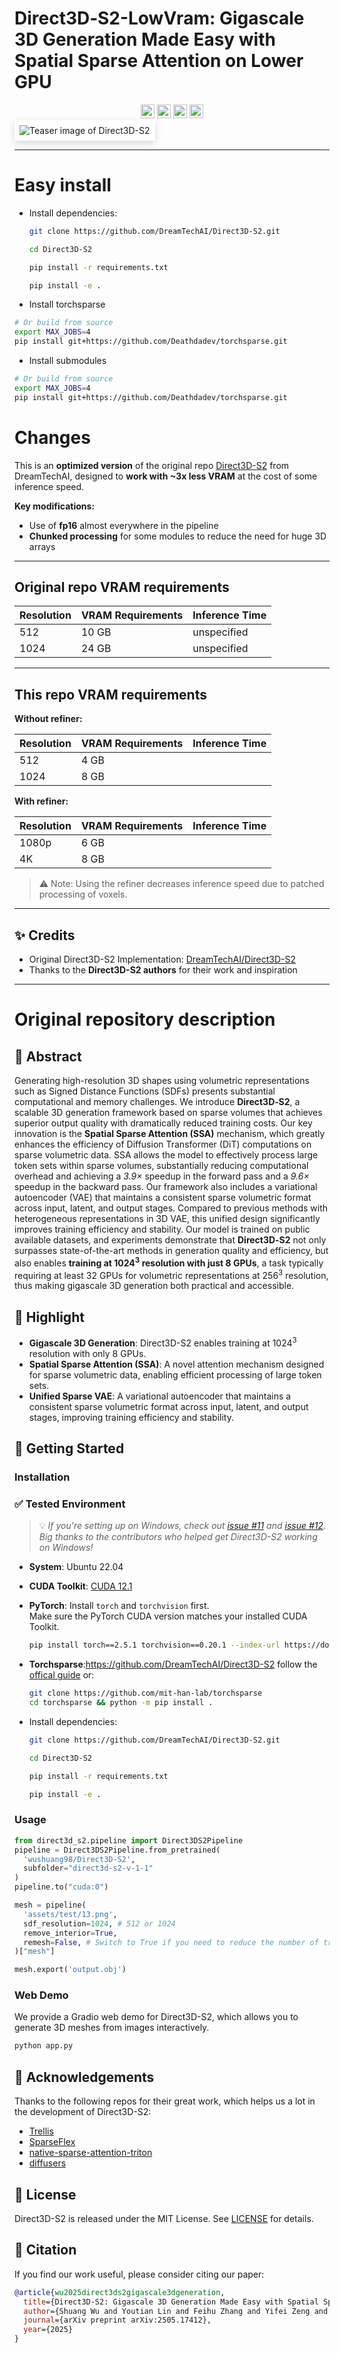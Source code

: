 # Direct3D‑S2-LowVram: Gigascale 3D Generation Made Easy with Spatial Sparse Attention on Lower GPU

<div align="center">
  <a href="https://www.neural4d.com/research/direct3d-s2" target="_blank"><img src="https://img.shields.io/badge/Project%20Page-333399.svg?logo=googlehome" height="22px"></a>
  <a href="https://huggingface.co/spaces/wushuang98/Direct3D-S2-v1.0-demo" target="_blank"><img src="https://img.shields.io/badge/%F0%9F%A4%97%20Demo-276cb4.svg" height="22px"></a>
  <a href="https://huggingface.co/spaces/wushuang98/Direct3D-S2-v1.0-demo" target="_blank"><img src="https://img.shields.io/badge/%F0%9F%A4%97%20Models-d96902.svg" height="22px"></a>
  <a href="https://arxiv.org/pdf/2505.17412" target="_blank"><img src="https://img.shields.io/badge/Arxiv-b5212f.svg?logo=arxiv" height="22px"></a>
</div>

<div align="center" style="background: #fff; box-shadow: 0 4px 12px rgba(0,0,0,.15); display: inline-block; padding: 8px;">
  <img id="teaser" src="assets/teaserv6.png" alt="Teaser image of Direct3D-S2"/>
</div>

---
# Easy install 
- Install dependencies:

  ```bash
  git clone https://github.com/DreamTechAI/Direct3D-S2.git
  
  cd Direct3D-S2
  
  pip install -r requirements.txt
  
  pip install -e .
  
  ```
- Install torchsparse
```bash
# Or build from source
export MAX_JOBS=4
pip install git+https://github.com/Deathdadev/torchsparse.git
```

- Install submodules 
```bash
# Or build from source
export MAX_JOBS=4
pip install git+https://github.com/Deathdadev/torchsparse.git
```
# Changes

This is an **optimized version** of the original repo [Direct3D-S2](https://github.com/DreamTechAI/Direct3D-S2) from DreamTechAI, designed to **work with ~3x less VRAM** at the cost of some inference speed.

**Key modifications:**
- Use of **fp16** almost everywhere in the pipeline  
- **Chunked processing** for some modules to reduce the need for huge 3D arrays  

---

## Original repo VRAM requirements

| Resolution | VRAM Requirements | Inference Time |
|------------|-----------------|----------------|
| 512        | 10 GB           | unspecified    |
| 1024       | 24 GB           | unspecified    |

---

## This repo VRAM requirements

**Without refiner:**

| Resolution | VRAM Requirements | Inference Time |
|------------|-----------------|----------------|
| 512        | 4 GB            |
| 1024       | 8 GB            |

**With refiner:**

| Resolution | VRAM Requirements | Inference Time |
|------------|-----------------|----------------|
| 1080p      | 6 GB            |
| 4K         | 8 GB            |

> ⚠️ Note: Using the refiner decreases inference speed due to patched processing of voxels.

---

## ✨ Credits
- Original Direct3D-S2 Implementation: [DreamTechAI/Direct3D-S2](https://github.com/DreamTechAI/Direct3D-S2)  
- Thanks to the **Direct3D-S2 authors** for their work and inspiration

---

# Original repository description

## 📝 Abstract

Generating high-resolution 3D shapes using volumetric representations such as Signed Distance Functions (SDFs) presents substantial computational and memory challenges. We introduce <strong class="has-text-weight-bold">Direct3D‑S2</strong>, a scalable 3D generation framework based on sparse volumes that achieves superior output quality with dramatically reduced training costs. Our key innovation is the <strong class="has-text-weight-bold">Spatial Sparse Attention (SSA)</strong> mechanism, which greatly enhances the efficiency of Diffusion Transformer (DiT) computations on sparse volumetric data. SSA allows the model to effectively process large token sets within sparse volumes, substantially reducing computational overhead and achieving a <em>3.9&times;</em> speedup in the forward pass and a <em>9.6&times;</em> speedup in the backward pass. Our framework also includes a variational autoencoder (VAE) that maintains a consistent sparse volumetric format across input, latent, and output stages. Compared to previous methods with heterogeneous representations in 3D VAE, this unified design significantly improves training efficiency and stability. Our model is trained on public available datasets, and experiments demonstrate that <strong class="has-text-weight-bold">Direct3D‑S2</strong> not only surpasses state-of-the-art methods in generation quality and efficiency, but also enables <strong class="has-text-weight-bold">training at 1024<sup>3</sup>  resolution with just 8 GPUs</strong>, a task typically requiring at least 32 GPUs for volumetric representations at 256<sup>3</sup> resolution, thus making gigascale 3D generation both practical and accessible.

## 🌟 Highlight

- **Gigascale 3D Generation**: Direct3D-S2 enables training at 1024<sup>3</sup> resolution with only 8 GPUs.
- **Spatial Sparse Attention (SSA)**: A novel attention mechanism designed for sparse volumetric data, enabling efficient processing of large token sets.
- **Unified Sparse VAE**: A variational autoencoder that maintains a consistent sparse volumetric format across input, latent, and output stages, improving training efficiency and stability.

## 🚀 Getting Started

### Installation

### ✅ Tested Environment

> 💡 *If you're setting up on Windows, check out [issue #11](https://github.com/DreamTechAI/Direct3D-S2/issues/11) and [issue #12](https://github.com/DreamTechAI/Direct3D-S2/issues/12). Big thanks to the contributors who helped get Direct3D-S2 working on Windows!*

- **System**: Ubuntu 22.04  
- **CUDA Toolkit**: [CUDA 12.1](https://developer.nvidia.com/cuda-12-1-0-download-archive)  
- **PyTorch**: Install `torch` and `torchvision` first.  
  Make sure the PyTorch CUDA version matches your installed CUDA Toolkit.

  ```bash
  pip install torch==2.5.1 torchvision==0.20.1 --index-url https://download.pytorch.org/whl/cu121
  ```
- **Torchsparse**:https://github.com/DreamTechAI/Direct3D-S2
  follow the [offical guide](https://github.com/mit-han-lab/torchsparse) or:
  
  ```bash
  git clone https://github.com/mit-han-lab/torchsparse
  cd torchsparse && python -m pip install .
  ```

- Install dependencies:

  ```bash
  git clone https://github.com/DreamTechAI/Direct3D-S2.git
  
  cd Direct3D-S2
  
  pip install -r requirements.txt
  
  pip install -e .
  
  ```

### Usage

```python
from direct3d_s2.pipeline import Direct3DS2Pipeline
pipeline = Direct3DS2Pipeline.from_pretrained(
  'wushuang98/Direct3D-S2', 
  subfolder="direct3d-s2-v-1-1"
)
pipeline.to("cuda:0")

mesh = pipeline(
  'assets/test/13.png', 
  sdf_resolution=1024, # 512 or 1024
  remove_interior=True,
  remesh=False, # Switch to True if you need to reduce the number of triangles.
)["mesh"]

mesh.export('output.obj')
```

### Web Demo

We provide a Gradio web demo for Direct3D-S2, which allows you to generate 3D meshes from images interactively.

```bash
python app.py
```

## 🤗 Acknowledgements

Thanks to the following repos for their great work, which helps us a lot in the development of Direct3D-S2:

- [Trellis](https://github.com/microsoft/TRELLIS)
- [SparseFlex](https://github.com/VAST-AI-Research/TripoSF)
- [native-sparse-attention-triton](https://github.com/XunhaoLai/native-sparse-attention-triton)
- [diffusers](https://github.com/huggingface/diffusers)

## 📄 License

Direct3D-S2 is released under the MIT License. See [LICENSE](LICENSE) for details.

## 📖 Citation

If you find our work useful, please consider citing our paper:

```bibtex
@article{wu2025direct3ds2gigascale3dgeneration,
  title={Direct3D-S2: Gigascale 3D Generation Made Easy with Spatial Sparse Attention}, 
  author={Shuang Wu and Youtian Lin and Feihu Zhang and Yifei Zeng and Yikang Yang and Yajie Bao and Jiachen Qian and Siyu Zhu and Philip Torr and Xun Cao and Yao Yao},
  journal={arXiv preprint arXiv:2505.17412},
  year={2025}
}
```
